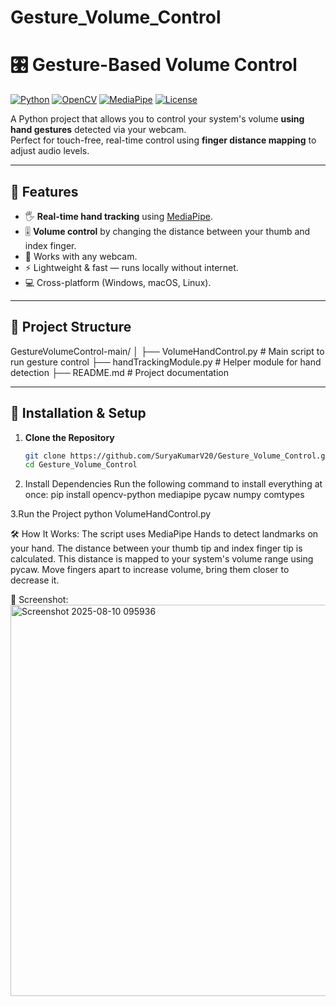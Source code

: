 # Gesture_Volume_Control
# 🎛️ Gesture-Based Volume Control

[![Python](https://img.shields.io/badge/Python-3.x-blue.svg)](https://www.python.org/)
[![OpenCV](https://img.shields.io/badge/OpenCV-4.x-green.svg)](https://opencv.org/)
[![MediaPipe](https://img.shields.io/badge/MediaPipe-Latest-orange.svg)](https://mediapipe.dev/)
[![License](https://img.shields.io/badge/License-MIT-yellow.svg)](LICENSE)

A Python project that allows you to control your system's volume **using hand gestures** detected via your webcam.  
Perfect for touch-free, real-time control using **finger distance mapping** to adjust audio levels.

---

## 📌 Features
- 🖐 **Real-time hand tracking** using [MediaPipe](https://mediapipe.dev/).
- 🎚 **Volume control** by changing the distance between your thumb and index finger.
- 🎥 Works with any webcam.
- ⚡ Lightweight & fast — runs locally without internet.
- 💻 Cross-platform (Windows, macOS, Linux).

---

## 📂 Project Structure
GestureVolumeControl-main/
│
├── VolumeHandControl.py # Main script to run gesture control
├── handTrackingModule.py # Helper module for hand detection
├── README.md # Project documentation


---

## 🚀 Installation & Setup

1. **Clone the Repository**
   ```bash
   git clone https://github.com/SuryaKumarV20/Gesture_Volume_Control.git
   cd Gesture_Volume_Control
   
2. Install Dependencies
Run the following command to install everything at once:
pip install opencv-python mediapipe pycaw numpy comtypes

3.Run the Project
python VolumeHandControl.py


🛠 How It Works:
The script uses MediaPipe Hands to detect landmarks on your hand.
The distance between your thumb tip and index finger tip is calculated.
This distance is mapped to your system's volume range using pycaw.
Move fingers apart to increase volume, bring them closer to decrease it.

📸 Screenshot:
<img width="798" height="626" alt="Screenshot 2025-08-10 095936" src="https://github.com/user-attachments/assets/5923fe4c-5dfb-4c73-8527-3286ca4d8b4d" />

